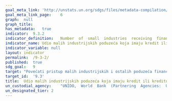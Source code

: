 ```yaml
---	
goal_meta_link:	'http://unstats.un.org/sdgs/files/metadata-compilation/Metadata-Goal-9.pdf'
goal_meta_link_page:	6
graph:	null
graph_title:	
has_metadata:	true
indicator:	9.3.2
indicator_definition:	Number  of  small  industries  receiving  financial  services  is  presented  in  percentage  of  the  total  number  of  small  industries.
indicator_name:	Udio malih industrijskih poduzeća koja imaju kredit ili kreditnu liniju
indicator_variable:	null
layout:	indicator
permalink:	/9-3-2/
published:	true  
sdg_goal:	9
target:	"Povećati pristup malih industrijskih i ostalih poduzeća financijskim uslugama, posebno u zemljama u razvoju, uključujući pristupačnim kreditima, te njihovo uključivanje u vrijednosne lance i tržišta"
target_id:	'9.3'
title:	Udio malih industrijskih poduzeća koja imaju kredit ili kreditnu liniju
un_custodial_agency:	"UNIDO,  World  Bank  (Partnering  Agencies:  UNCDF)"
un_designated_tier:	2
---	
```

